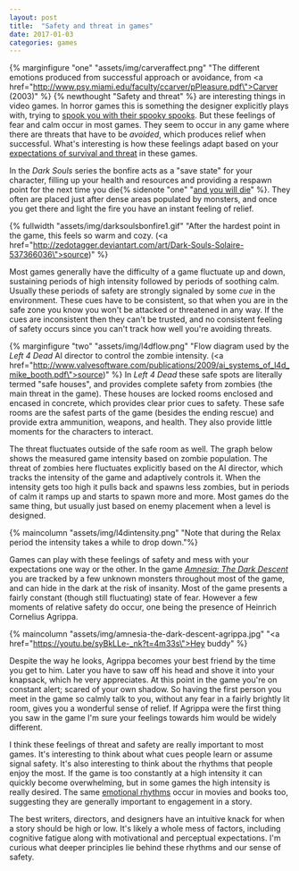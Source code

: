 ```yaml
---
layout: post
title:  "Safety and threat in games"
date: 2017-01-03
categories: games
---
```


{% marginfigure "one" "assets/img/carveraffect.png" "The different emotions produced from successful approach or avoidance, from <a href=\"http://www.psy.miami.edu/faculty/ccarver/pPleasure.pdf\">Carver (2003)</a>" %}
{% newthought "Safety and threat" %} are interesting things in video games. In horror games this is something the designer explicitly plays with, trying to [spook you with their spooky spooks](https://youtu.be/vQN4UHM_PoU?t=4m40s). But these feelings of fear and calm occur in most games. They seem to occur in any game where there are threats that have to be *avoided*, which produces relief when successful. What's interesting is how these feelings adapt based on your [expectations of survival and threat](https://www.ncbi.nlm.nih.gov/pmc/articles/PMC4364301/) in these games.

In the *Dark Souls* series the bonfire acts as a "save state" for your character, filling up your health and resources and providing a respawn point for the next time you die{% sidenote "one" "[and you will die](https://www.youtube.com/watch?v=wYbOVTQnbAA)" %}. They often are placed just after dense areas populated by monsters, and once you get there and light the fire you have an instant feeling of relief.

{% fullwidth "assets/img/darksoulsbonfire1.gif" "After the hardest point in the game, this feels so warm and cozy. (<a href=\"http://zedotagger.deviantart.com/art/Dark-Souls-Solaire-537366036\">source</a>)" %}

Most games generally have the difficulty of a game fluctuate up and down, sustaining periods of high intensity followed by periods of soothing calm. Usually these periods of safety are strongly signaled by some *cue* in the environment. These cues have to be consistent, so that when you are in the safe zone you know you won't be attacked or threatened in any way. If the cues are inconsistent then they can't be trusted, and no consistent feeling of safety occurs since you can't track how well you're avoiding threats.

{% marginfigure "two" "assets/img/l4dflow.png" "Flow diagram used by the *Left 4 Dead* AI director to control the zombie intensity. (<a href=\"http://www.valvesoftware.com/publications/2009/ai_systems_of_l4d_mike_booth.pdf\">source</a>)" %}
In *Left 4 Dead* these safe spots are literally termed "safe houses", and provides complete safety from zombies (the main threat in the game). These houses are locked rooms enclosed and encased in concrete, which provides clear prior cues to safety. These safe rooms are the safest parts of the game (besides the ending rescue) and provide extra ammunition, weapons, and health. They also provide little moments for the characters to interact.

The threat fluctuates outside of the safe room as well. The graph below shows the measured game intensity based on zombie population. The threat of zombies here fluctuates explicitly based on the AI director, which tracks the intensity of the game and adaptively controls it. When the intensity gets too high it pulls back and spawns less zombies, but in periods of calm it ramps up and starts to spawn more and more. Most games do the same thing, but usually just based on enemy placement when a level is designed.

{% maincolumn "assets/img/l4dintensity.png" "Note that during the Relax period the intensity takes a while to drop down."%}

Games can play with these feelings of safety and mess with your expectations one way or the other. In the game [*Amnesia: The Dark Descent*](https://www.youtube.com/watch?v=9jWsiyXoTz0) you are tracked by a few unknown monsters throughout most of the game, and can hide in the dark at the risk of insanity. Most of the game presents a fairly constant (though still fluctuating) state of fear. However a few moments of relative safety do occur, one being the presence of Heinrich Cornelius Agrippa.

{% maincolumn "assets/img/amnesia-the-dark-descent-agrippa.jpg" "<a href=\"https://youtu.be/syBkLLe-_nk?t=4m33s\">Hey buddy</a>" %}

Despite the way he looks, Agrippa becomes your best friend by the time you get to him. Later you have to saw off his head and shove it into your knapsack, which he very appreciates. At this point in the game you're on constant alert; scared of your own shadow. So having the first person you meet in the game so calmly talk to you, without any fear in a fairly brightly lit room, gives you a wonderful sense of relief. If Agrippa were the first thing you saw in the game I'm sure your feelings towards him would be widely different.

I think these feelings of threat and safety are really important to most games. It's interesting to think about what cues people learn or assume signal safety. It's also interesting to think about the rhythms that people enjoy the most. If the game is too constantly at a high intensity it can quickly become overwhelming, but in some games the high intensity is really desired. The same [emotional rhythms](http://hedonometer.org/books/v3/1777/) occur in movies and books too, suggesting they are generally important to engagement in a story.

The best writers, directors, and designers have an intuitive knack for when a story should be high or low. It's likely a whole mess of factors, including cognitive fatigue along with motivational and perceptual expectations. I'm curious what deeper principles lie behind these rhythms and our sense of safety.
